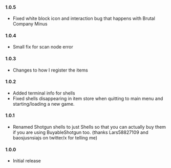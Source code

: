 #### 1.0.5
- Fixed white block icon and interaction bug that happens with Brutal Company Minus

#### 1.0.4
- Small fix for scan node error

#### 1.0.3
- Changes to how I register the items

#### 1.0.2
- Added terminal info for shells
- Fixed shells disappearing in item store when quitting to main menu and starting/loading a new game.

#### 1.0.1
- Renamed Shotgun shells to just Shells so that you can actually buy them if you are using BuyableShotgun too. (thanks Lars58827109 and baosjusnsiajs on twitter/x for telling me)

#### 1.0.0
- Initial release